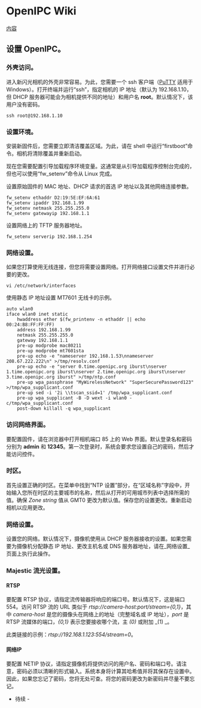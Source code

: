 # OpenIPC Wiki 
[内容](../README.md)

设置 OpenIPC。 
------------------

### 外壳访问。

进入新闪光相机的外壳非常容易。为此，您需要一个 ssh 客户端（[PuTTY](https://putty.org/) 适用于 Windows）。打开终端并运行“ssh”，指定相机的 IP 地址（默认为 192.168.1.10，但 DHCP 服务器可能会为相机提供不同的地址）和用户名 __root__。默认情况下，该用户没有密码。
```
ssh root@192.168.1.10
```


### 设置环境。

安装新固件后，您需要立即清洁覆盖区域。为此，请在 shell 中运行“firstboot”命令。相机将清除覆盖并重新启动。

现在您需要配置引导加载程序环境变量。这通常是从引导加载程序控制台完成的，但也可以使用“fw_setenv”命令从 Linux 完成。

设置原始固件的 MAC 地址、DHCP 请求的首选 IP 地址以及其他网络连接参数。

```
fw_setenv ethaddr D2:19:5E:EF:6A:61
fw_setenv ipaddr 192.168.1.99
fw_setenv netmask 255.255.255.0
fw_setenv gatewayip 192.168.1.1
```
设置网络上的 TFTP 服务器地址。
```
fw_setenv serverip 192.168.1.254
```


### 网络设置。

如果您打算使用无线连接，但您将需要设置网络。打开网络接口设置文件并进行必要的更改。

```
vi /etc/network/interfaces
```
使用静态 IP 地址设置 MT7601 无线卡的示例。
```
auto wlan0
iface wlan0 inet static
    hwaddress ether $(fw_printenv -n ethaddr || echo 00:24:B8:FF:FF:FF)
    address 192.168.1.99
    netmask 255.255.255.0
    gateway 192.168.1.1
    pre-up modprobe mac80211
    pre-up modprobe mt7601sta
    pre-up echo -e "nameserver 192.168.1.53\nnameserver 208.67.222.222\n" >/tmp/resolv.conf
    pre-up echo -e "server 0.time.openipc.org iburst\nserver 1.time.openipc.org iburst\nserver 2.time.openipc.org iburst\nserver 3.time.openipc.org iburst" >/tmp/ntp.conf
    pre-up wpa_passphrase "MyWirelessNetwork" "SuperSecurePassword123" >/tmp/wpa_supplicant.conf
    pre-up sed -i '2i \\tscan_ssid=1' /tmp/wpa_supplicant.conf
    pre-up wpa_supplicant -B -D wext -i wlan0 -c/tmp/wpa_supplicant.conf
    post-down killall -q wpa_supplicant
```

### 访问网络界面。

要配置固件，请在浏览器中打开相机端口 85 上的 Web 界面。默认登录名和密码分别为 __admin__ 和 __12345__。第一次登录时，系统会要求您设置自己的密码，然后才能访问控件。

### 时区。

首先设置正确的时区。在菜单中找到“NTP 设置”部分，在“区域名称”字段中，开始输入您所在时区的主要城市的名称，然后从打开的可用城市列表中选择所需的值。确保 _Zone string_ 值从 GMT0 更改为默认值。保存您的设置更改。重新启动相机以应用更改。

### 网络设置。

设置您的网络。默认情况下，摄像机使用从 DHCP 服务器接收的设置。如果您需要为摄像机分配静态 IP 地址、更改主机名或 DNS 服务器地址，请在_网络设置_页面上执行此操作。

### Majestic 流光设置。

#### RTSP

要配置 RTSP 协议，请指定流传输器将响应的端口号。默认情况下，这是端口 554。访问 RTSP 流的 URL 类似于 _rtsp://camera-host:port/stream={0,1}_，其中 _camera-host_ 是您的摄像头在网络上的地址（完整域名或 IP 地址），_port_ 是 RTSP 流媒体的端口，_{0,1}_ 表示您要接收哪个流，主 _(0)_ 或附加 _(1) _。

此类链接的示例：_rtsp://192.168.1.123:554/stream=0_。

#### 网络IP

要配置 NETIP 协议，请指定摄像机将提供访问的用户名、密码和端口号。请注意，密码必须以清晰的形式输入。系统本身将计算其哈希值并将其保存在设置中。因此，如果您忘记了密码，您将无处可查。将您的密码更改为新密码并尽量不要忘记。

 -  待续  - 

